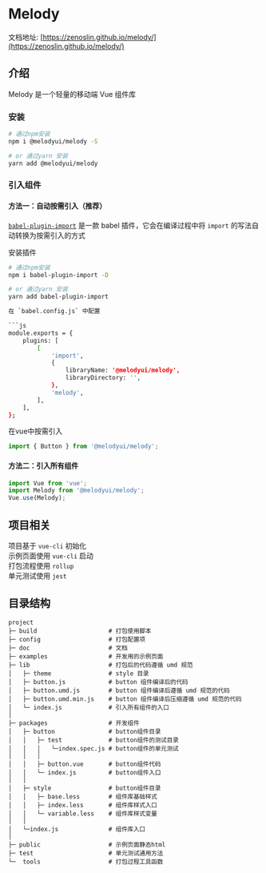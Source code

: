 # Melody

文档地址: [https://zenoslin.github.io/melody/](https://zenoslin.github.io/melody/)

## 介绍

Melody 是一个轻量的移动端 Vue 组件库

### 安装

```bash
# 通过npm安装
npm i @melodyui/melody -S

# or 通过yarn 安装
yarn add @melodyui/melody
```

### 引入组件

#### 方法一：自动按需引入（推荐）

[`babel-plugin-import`](https://github.com/ant-design/babel-plugin-import) 是一款 babel 插件，它会在编译过程中将 `import` 的写法自动转换为按需引入的方式

安装插件
```bash
# 通过npm安装
npm i babel-plugin-import -D

# or 通过yarn 安装
yarn add babel-plugin-import

在 `babel.config.js` 中配置

```js
module.exports = {
    plugins: [
        [
            'import',
            {
                libraryName: '@melodyui/melody',
                libraryDirectory: '',
            },
            'melody',
        ],
    ],
};
```

在vue中按需引入

```js
import { Button } from '@melodyui/melody';
```


#### 方法二：引入所有组件

```js
import Vue from 'vue';
import Melody from '@melodyui/melody';
Vue.use(Melody);
```

## 项目相关

项目基于 `vue-cli` 初始化  
示例页面使用 `vue-cli` 启动  
打包流程使用 `rollup`  
单元测试使用 `jest`

## 目录结构

```
project
├─ build                    # 打包使用脚本
├─ config                   # 打包配置项
├─ doc                      # 文档
├─ examples                 # 开发用的示例页面
├─ lib                      # 打包后的代码遵循 umd 规范
│   ├─ theme                # style 目录
│   ├─ button.js            # button 组件编译后的代码
│   ├─ button.umd.js        # button 组件编译后遵循 umd 规范的代码
│   ├─ button.umd.min.js    # button 组件编译后压缩遵循 umd 规范的代码
│   └─ index.js             # 引入所有组件的入口
│
├─ packages                 # 开发组件
│   ├─ button               # button组件目录
│   │   ├─ test             # button组件的测试目录
│   │   │   └─index.spec.js # button组件的单元测试
│   │   │
│   │   ├─ button.vue       # button组件代码
│   │   └─ index.js         # button组件入口
│   │
│   ├─ style                # button组件目录
│   │   ├─ base.less        # 组件库基础样式
│   │   ├─ index.less       # 组件库样式入口
│   │   └─ variable.less    # 组件库样式变量
│   │
│   └─index.js              # 组件库入口
│
├─ public                   # 示例页面静态html
├─ test                     # 单元测试通用方法
└─  tools                   # 打包过程工具函数
```
